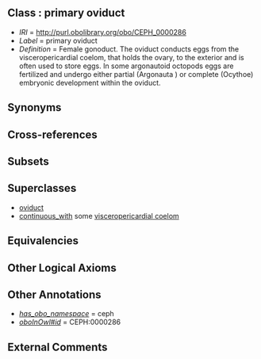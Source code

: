 
## Class : primary oviduct

 * *IRI* = http://purl.obolibrary.org/obo/CEPH_0000286
 * *Label* = primary oviduct
 * *Definition* = Female gonoduct. The oviduct conducts eggs from the visceropericardial coelom, that holds the ovary, to the exterior and is often used to store eggs. In some argonautoid octopods eggs are fertilized and undergo either partial (Argonauta ) or complete (Ocythoe) embryonic development within the oviduct.

## Synonyms


## Cross-references


## Subsets


## Superclasses

 * [oviduct](../../UBERON/93/UBERON_0000993.md)
 * [continuous_with](../../ceph#continuous/th/ceph#continuous_with.md) some [visceropericardial coelom](../../CEPH/78/CEPH_0000278.md)

## Equivalencies


## Other Logical Axioms


## Other Annotations

 * *[has_obo_namespace](../../ce/oboInOwl#hasOBONamespace.md)* = ceph
 * *[oboInOwl#id](../../id/oboInOwl#id.md)* = CEPH:0000286

## External Comments


